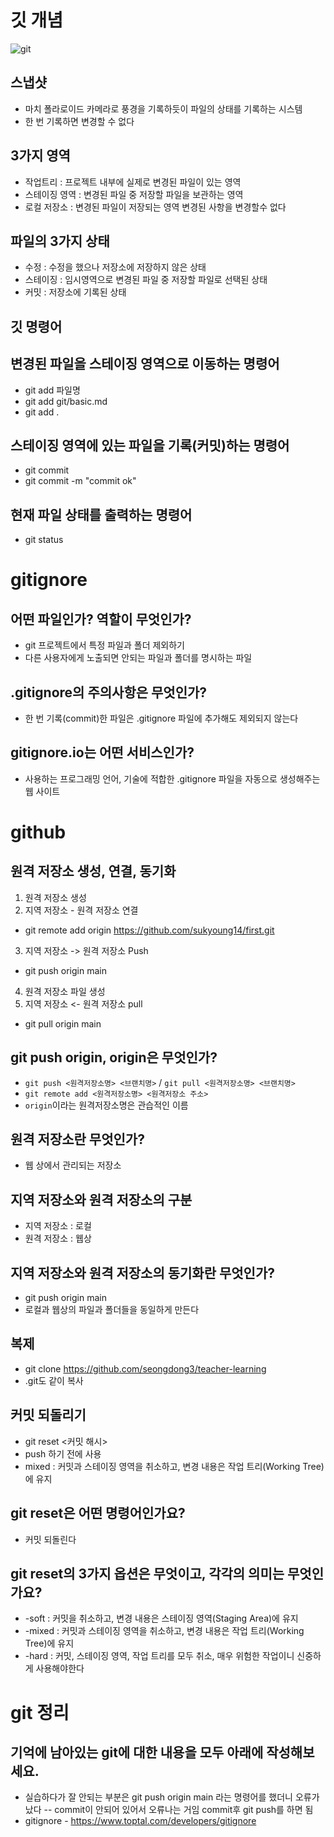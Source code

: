 # 깃 개념
![git](https://encrypted-tbn0.gstatic.com/images?q=tbn:ANd9GcT2aRJR6dWUGsjhkUzKkGp-3787npBEJcJblg&s)

## 스냅샷
- 마치 폴라로이드 카메라로 풍경을 기록하듯이 파일의 상태를 기록하는 시스템
- 한 번 기록하면 변경할 수 없다

## 3가지 영역
- 작업트리 : 프로젝트 내부에 실제로 변경된 파일이 있는 영역
- 스테이징 영역 : 변경된 파일 중 저장할 파일을 보관하는 영역
- 로컬 저장소 : 변경된 파일이 저장되는 영역 변경된 사항을 변경할수 없다

## 파일의 3가지 상태
 - 수정 : 수정을 했으나 저장소에 저장하지 않은 상태
 - 스테이징 : 임시영역으로 변경된 파일 중 저장할 파일로 선택된 상태
 - 커밋 : 저장소에 기록된 상태 

 ## 깃 명령어

 ## 변경된 파일을 스테이징 영역으로 이동하는 명령어
 - git add 파일명
 - git add git/basic.md
 - git add .
 ## 스테이징 영역에 있는 파일을 기록(커밋)하는 명령어
 - git commit
 - git commit -m "commit ok"
 ## 현재 파일 상태를 출력하는 명령어
 - git status

# gitignore
## 어떤 파일인가? 역할이 무엇인가?
 - git 프로젝트에서 특정 파일과 폴더 제외하기
 - 다른 사용자에게 노출되면 안되는 파일과 폴더를 명시하는 파일
## .gitignore의 주의사항은 무엇인가?
 - 한 번 기록(commit)한 파일은 .gitignore 파일에 추가해도 제외되지 않는다
## gitignore.io는 어떤 서비스인가?
 - 사용하는 프로그래밍 언어, 기술에 적합한 .gitignore 파일을 자동으로 생성해주는 웹 사이트

# github
## 원격 저장소 생성, 연결, 동기화
1. 원격 저장소 생성
2. 지역 저장소 - 원격 저장소 연결
- git remote add origin https://github.com/sukyoung14/first.git
3. 지역 저장소 -> 원격 저장소 Push
- git push origin main
4. 원격 저장소 파일 생성
5. 지역 저장소 <- 원격 저장소 pull
- git pull origin main

## git push origin, origin은 무엇인가?
- `git push <원격저장소명> <브랜치명>` / `git pull <원격저장소명> <브랜치명>`
- `git remote add <원격저장소명> <원격저장소 주소>`
- `origin`이라는 원격저장소명은 관습적인 이름

## 원격 저장소란 무엇인가?
- 웹 상에서 관리되는 저장소
## 지역 저장소와 원격 저장소의 구분
- 지역 저장소 : 로컬
- 원격 저장소 : 웹상
## 지역 저장소와 원격 저장소의 동기화란 무엇인가?
- git push origin main
- 로컬과 웹상의 파일과 폴더들을 동일하게 만든다 

## 복제
- git clone https://github.com/seongdong3/teacher-learning
- .git도 같이 복사

## 커밋 되돌리기
- git reset <커밋 해시>
- push 하기 전에 사용
- mixed : 커밋과 스테이징 영역을 취소하고, 변경 내용은 작업 트리(Working Tree)에 유지

## git reset은 어떤 명령어인가요?
- 커밋 되돌린다
## git reset의 3가지 옵션은 무엇이고, 각각의 의미는 무엇인가요?
- -soft : 커밋을 취소하고, 변경 내용은 스테이징 영역(Staging Area)에 유지
- -mixed : 커밋과 스테이징 영역을 취소하고, 변경 내용은 작업 트리(Working Tree)에 유지
- -hard : 커밋, 스테이징 영역, 작업 트리를 모두 취소, 매우 위험한 작업이니 신중하게 사용해야한다

# git 정리
## 기억에 남아있는 git에 대한 내용을 모두 아래에 작성해보세요.
- 실습하다가 잘 안되는 부분은 git push origin main 라는 명령어를 했더니 오류가 났다
-- commit이 안되어 있어서 오류나는 거임 commit후 git push를 하면 됨
- gitignore - https://www.toptal.com/developers/gitignore 